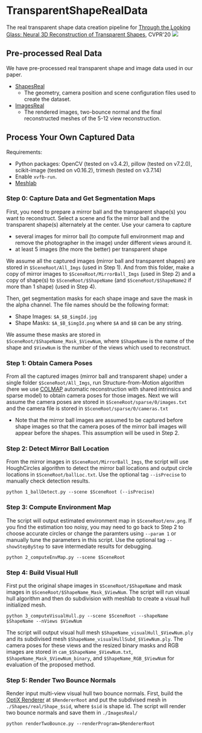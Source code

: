 # TransparentShapeRealData
The real transparent shape data creation pipeline for [Through the Looking Glass: Neural 3D Reconstruction of Transparent Shapes](http://cseweb.ucsd.edu/~viscomp/projects/CVPR20Transparent/), CVPR'20
![](http://cseweb.ucsd.edu/~viscomp/projects/CVPR20Transparent/github/TransShape.gif)

## Pre-processed Real Data
We have pre-processed real transparent shape and image data used in our paper. 
* [ShapesReal](http://cseweb.ucsd.edu/~viscomp/projects/CVPR20Transparent/dataset/ShapesReal.zip)
  * The geometry, camera position and scene configuration files used to create the dataset. 
* [ImagesReal](http://cseweb.ucsd.edu/~viscomp/projects/CVPR20Transparent/dataset/ImagesReal.zip)
  * The rendered images, two-bounce normal and the final reconstructed meshes of the 5-12 view reconstruction. 

## Process Your Own Captured Data
Requirements: 
- Python packages: OpenCV (tested on v3.4.2), pillow (tested on v7.2.0), scikit-image (tested on v0.16.2), trimesh (tested on v3.7.14)
- Enable `xvfb-run`. 
- [Meshlab](https://www.meshlab.net)

### Step 0: Capture Data and Get Segmentation Maps
First, you need to prepare a mirror ball and the transparent shape(s) you want to reconstruct. Select a scene and fix the mirror ball and the transparent shape(s) alternately at the center. Use your camera to capture
- several images for mirror ball (to compute full environment map and remove the photographer in the image) under different views around it. 
- at least 5 images (the more the better) per transparent shape

We assume all the captured images (mirror ball and transparent shapes) are stored in `$SceneRoot/All_Imgs` (used in Step 1). And from this folder, make a copy of mirror images to `$SceneRoot/MirrorBall_Imgs` (used in Step 2) and a copy of shape(s) to `$SceneRoot/$ShapeName` (and `$SceneRoot/$ShapeName2` if more than 1 shape) (used in Step 4).

Then, get segmentation masks for each shape image and save the mask in the alpha channel. The file names should be the following format:
- Shape Images: `$A_$B_$imgId.jpg`
- Shape Masks: `$A_$B_$imgId.png`
where `$A` and `$B` can be any string. 

We assume these masks are stored in `$SceneRoot/$ShapeName_Mask_$ViewNum`, where `$ShapeName` is the name of the shape and `$ViewNum` is the number of the views which used to reconstruct.

### Step 1: Obtain Camera Poses
From all the captured images (mirror ball and transparent shape) under a single folder `$SceneRoot/All_Imgs`, run Structure-from-Motion algorithm (here we use [COLMAP](https://colmap.github.io) automatic reconstruction with shared intrinsics and sparse model) to obtain camera poses for those images. Next we will assume the camera poses are stored in `$SceneRoot/sparse/0/images.txt` and the camera file is stored in `$SceneRoot/sparse/0/cameras.txt`
- Note that the mirror ball images are assumed to be captured before shape images so that the camera poses of the mirror ball images will appear before the shapes. This assumption will be used in Step 2.

### Step 2: Detect Mirror Ball Location
From the mirror images in `$SceneRoot/MirrorBall_Imgs`, the script will use HoughCircles algorithm to detect the mirror ball locations and output circle locations in `$SceneRoot/ballLoc.txt`. Use the optional tag `--isPrecise` to manually check detection results.
```
python 1_ballDetect.py --scene $SceneRoot (--isPrecise)
```

### Step 3: Compute Environment Map
The script will output estimated environment map in `$SceneRoot/env.png`. If you find the estimation too noisy, you may need to go back to Step 2 to choose accurate circles or change the paramters using `--param 1` or manually tune the parameters in this script. Use the optional tag `--showStepByStep` to save intermediate results for debugging.

```
python 2_computeEnvMap.py --scene $SceneRoot
```

### Step 4: Build Visual Hull
First put the original shape images in `$SceneRoot/$ShapeName` and mask images in `$SceneRoot/$ShapeName_Mask_$ViewNum`. The script will run visual hull algorithm and then do subdivision with meshlab to create a visual hull initialized mesh.
```
python 3_computeVisualHull.py --scene $SceneRoot --shapeName $ShapeName --nViews $ViewNum
```
The script will output visual hull mesh `$ShapeName_visualHull_$ViewNum.ply` and its subdivised mesh `$ShapeName_visualHullSubd_$ViewNum.ply`. The camera poses for these views and the resized binary masks and RGB images are stored in `cam_$ShapeName_$ViewNum.txt`, `$ShapeName_Mask_$ViewNum_binary`, and `$ShapeName_RGB_$ViewNum` for evaluation of the proposed method.

### Step 5: Render Two Bounce Normals
Render input multi-view visual hull two bounce normals. First, build the [OptiX Renderer](https://github.com/lzqsd/OptixRenderer) at `$RendererRoot` and put the subdivised mesh in `./Shapes/real/Shape_$sid`, where `$sid` is shape id. The script will render two bounce normals and save them in `./ImagesReal/`
```
python renderTwoBounce.py --renderProgram=$RendererRoot
```
